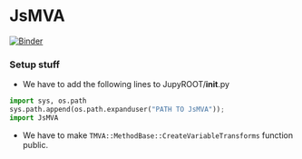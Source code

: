 # JsMVA

[![Binder](http://mybinder.org/badge.svg)](http://mybinder.org/repo/qati/GSOC16)


### Setup stuff
* We have to add the following lines to JupyROOT/__init__.py
```python
import sys, os.path
sys.path.append(os.path.expanduser("PATH TO JsMVA"));
import JsMVA
```

* We have to make `TMVA::MethodBase::CreateVariableTransforms` function public.

